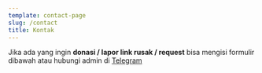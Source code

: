 ```yaml
---
template: contact-page
slug: /contact
title: Kontak
---
```


Jika ada yang ingin **donasi / lapor link rusak / request** bisa mengisi formulir dibawah atau hubungi admin di [Telegram](https://t.me/freiamoe)
